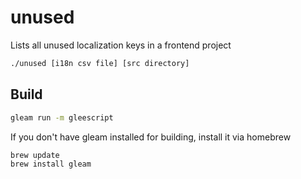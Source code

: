 # unused

Lists all unused localization keys in a frontend project

```sh
./unused [i18n csv file] [src directory]
```

## Build

```sh
gleam run -m gleescript
```

If you don't have gleam installed for building, install it via homebrew

```sh
brew update
brew install gleam
```
